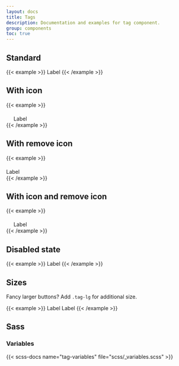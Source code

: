 ```yaml
---
layout: docs
title: Tags
description: Documentation and examples for tag component.
group: components
toc: true
---
```


## Standard

{{< example >}}
<span class="tag">Label</span>
{{< /example >}}

## With icon

{{< example >}}
<span class="tag tag-icon">
  <div class="d-flex align-items-center">
    <svg width="1rem" height="1.25rem" fill="currentColor" aria-hidden="true" focusable="false" class="overflow-visible">
      <use xlink:href="/docs/{{< param docs_version >}}/assets/img/boosted-sprite.svg#buy"/>
    </svg>
    Label
  </div>
</span>
{{< /example >}}

## With remove icon

{{< example >}}
<span class="tag tag-remove">
  <div class="d-flex align-items-center">
    Label
    <svg width="1.25rem" height="1.25rem" fill="currentColor" aria-hidden="true" focusable="false" class="overflow-visible remove">
      <use xlink:href="/docs/{{< param docs_version >}}/assets/img/boosted-sprite.svg#delete"/>
    </svg>
  </div>
</span>
{{< /example >}}

## With icon and remove icon

{{< example >}}
<span class="tag tag-remove">
  <div class="d-flex align-items-center">
    <svg width="1rem" height="1.25rem" fill="currentColor" aria-hidden="true" focusable="false" class="overflow-visible">
      <use xlink:href="/docs/{{< param docs_version >}}/assets/img/boosted-sprite.svg#buy"/>
    </svg>
    Label
    <svg width="1.25rem" height="1.25rem" fill="currentColor" aria-hidden="true" focusable="false" class="overflow-visible remove">
      <use xlink:href="/docs/{{< param docs_version >}}/assets/img/boosted-sprite.svg#delete"/>
    </svg>
  </div>
</span>
{{< /example >}}

## Disabled state

{{< example >}}
<span class="tag disabled">Label</span>
{{< /example >}}

## Sizes

Fancy larger buttons? Add `.tag-lg` for additional size.

{{< example >}}
<span class="tag">Label</span>
<span class="tag tag-lg">Label</span>
{{< /example >}}

## Sass

### Variables

{{< scss-docs name="tag-variables" file="scss/_variables.scss" >}}
